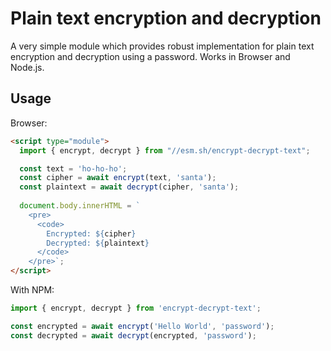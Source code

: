 # Plain text encryption and decryption

A very simple module which provides robust implementation for plain text
encryption and decryption using a password. Works in Browser and Node.js.


## Usage

Browser:

```html
<script type="module">
  import { encrypt, decrypt } from "//esm.sh/encrypt-decrypt-text";

  const text = 'ho-ho-ho';
  const cipher = await encrypt(text, 'santa');
  const plaintext = await decrypt(cipher, 'santa');
  
  document.body.innerHTML = `
    <pre>
      <code>
        Encrypted: ${cipher}
        Decrypted: ${plaintext}
      </code>
    </pre>`;
</script>
```

With NPM:

```javascript
import { encrypt, decrypt } from 'encrypt-decrypt-text';

const encrypted = await encrypt('Hello World', 'password');
const decrypted = await decrypt(encrypted, 'password');
```
